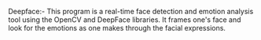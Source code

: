 Deepface:- This program is a real-time face detection and emotion analysis tool using the OpenCV and DeepFace libraries.
It frames one's face and look for the emotions as one makes through the facial expressions.
